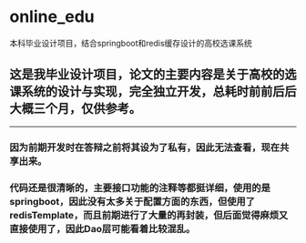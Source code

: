 # online_edu
本科毕业设计项目，结合springboot和redis缓存设计的高校选课系统
## 这是我毕业设计项目，论文的主要内容是关于高校的选课系统的设计与实现，完全独立开发，总耗时前前后后大概三个月，仅供参考。
-----------------------------------------------------------
### 因为前期开发时在答辩之前将其设为了私有，因此无法查看，现在共享出来。
### 代码还是很清晰的，主要接口功能的注释等都挺详细，使用的是springboot，因此没有太多关于配置方面的东西，但使用了redisTemplate，而且前期进行了大量的再封装，但后面觉得麻烦又直接使用了，因此Dao层可能看着比较混乱。
